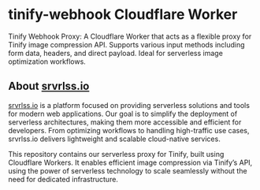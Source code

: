 # tinify-webhook Cloudflare Worker
Tinify Webhook Proxy: A Cloudflare Worker that acts as a flexible proxy for Tinify image compression API. Supports various input methods including form data, headers, and direct payload. Ideal for serverless image optimization workflows.

## About [srvrlss.io](https://srvrlss.io)
[srvrlss.io](https://srvrlss.io) is a platform focused on providing serverless solutions and tools for modern web applications. Our goal is to simplify the deployment of serverless architectures, making them more accessible and efficient for developers. From optimizing workflows to handling high-traffic use cases, srvrlss.io delivers lightweight and scalable cloud-native services.

This repository contains our serverless proxy for Tinify, built using Cloudflare Workers. It enables efficient image compression via Tinify’s API, using the power of serverless technology to scale seamlessly without the need for dedicated infrastructure.
